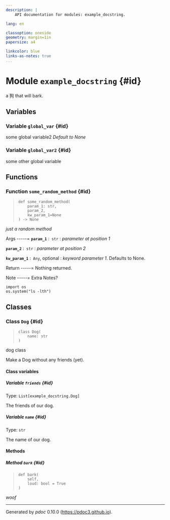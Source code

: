 ```yaml
---
description: |
    API documentation for modules: example_docstring.

lang: en

classoption: oneside
geometry: margin=1in
papersize: a4

linkcolor: blue
links-as-notes: true
...
```



    
# Module `example_docstring` {#id}

a 狗 that will bark.



    
## Variables


    
### Variable `global_var` {#id}




some global variable2 _Default to None_

    
### Variable `global_var2` {#id}




some other global variable


    
## Functions


    
### Function `some_random_method` {#id}




>     def some_random_method(
>         param_1: str,
>         param_2,
>         kw_param_1=None
>     ) ‑> None


_just a random method_


Args
-----=
**```param_1```** :&ensp;<code>str</code>
:   _parameter at position 1_


**```param_2```** :&ensp;<code>str</code>
:   _parameter at position 2_


**```kw_param_1```** :&ensp;<code>Any</code>, optional
:   _keyword parameter 1_. Defaults to None.



Return
-----=
Nothing returned.


Note
-----=
Extra Notes?
```
import os
os.system("ls -lth")
```


    
## Classes


    
### Class `Dog` {#id}




>     class Dog(
>         name: str
>     )


dog class

Make a Dog without any friends (yet).




    
#### Class variables


    
##### Variable `friends` {#id}



Type: `List[example_docstring.Dog]`

The friends of our dog.

    
##### Variable `name` {#id}



Type: `str`

The name of our dog.




    
#### Methods


    
##### Method `bark` {#id}




>     def bark(
>         self,
>         loud: bool = True
>     )


*woof*


-----
Generated by *pdoc* 0.10.0 (<https://pdoc3.github.io>).
